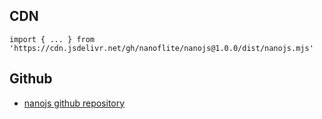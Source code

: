 ## CDN

```
import { ... } from 'https://cdn.jsdelivr.net/gh/nanoflite/nanojs@1.0.0/dist/nanojs.mjs'
```

## Github

  * [nanojs github repository](https://github.com/nanoflite/nanojs)